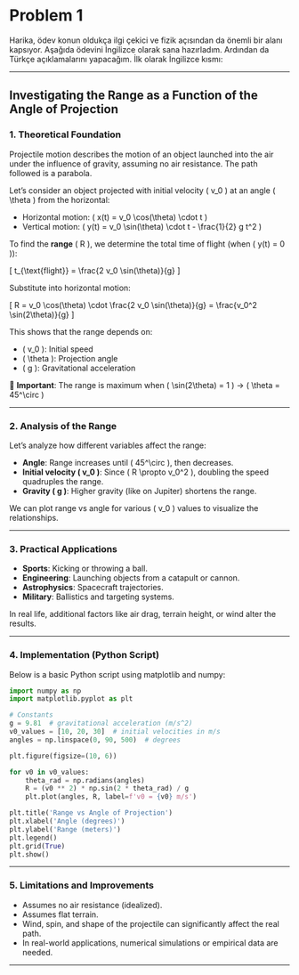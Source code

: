 # Problem 1
Harika, ödev konun oldukça ilgi çekici ve fizik açısından da önemli bir alanı kapsıyor. Aşağıda ödevini İngilizce olarak sana hazırladım. Ardından da Türkçe açıklamalarını yapacağım. İlk olarak İngilizce kısmı:

---

## **Investigating the Range as a Function of the Angle of Projection**

### **1. Theoretical Foundation**

Projectile motion describes the motion of an object launched into the air under the influence of gravity, assuming no air resistance. The path followed is a parabola.

Let’s consider an object projected with initial velocity \( v_0 \) at an angle \( \theta \) from the horizontal:

- Horizontal motion: \( x(t) = v_0 \cos(\theta) \cdot t \)
- Vertical motion: \( y(t) = v_0 \sin(\theta) \cdot t - \frac{1}{2} g t^2 \)

To find the **range** \( R \), we determine the total time of flight (when \( y(t) = 0 \)):

\[
t_{\text{flight}} = \frac{2 v_0 \sin(\theta)}{g}
\]

Substitute into horizontal motion:

\[
R = v_0 \cos(\theta) \cdot \frac{2 v_0 \sin(\theta)}{g} = \frac{v_0^2 \sin(2\theta)}{g}
\]

This shows that the range depends on:
- \( v_0 \): Initial speed
- \( \theta \): Projection angle
- \( g \): Gravitational acceleration

📌 **Important**: The range is maximum when \( \sin(2\theta) = 1 \) → \( \theta = 45^\circ \)

---

### **2. Analysis of the Range**

Let’s analyze how different variables affect the range:

- **Angle**: Range increases until \( 45^\circ \), then decreases.
- **Initial velocity \( v_0 \)**: Since \( R \propto v_0^2 \), doubling the speed quadruples the range.
- **Gravity \( g \)**: Higher gravity (like on Jupiter) shortens the range.

We can plot range vs angle for various \( v_0 \) values to visualize the relationships.

---

### **3. Practical Applications**

- **Sports**: Kicking or throwing a ball.
- **Engineering**: Launching objects from a catapult or cannon.
- **Astrophysics**: Spacecraft trajectories.
- **Military**: Ballistics and targeting systems.

In real life, additional factors like air drag, terrain height, or wind alter the results.

---

### **4. Implementation (Python Script)**

Below is a basic Python script using matplotlib and numpy:

```python
import numpy as np
import matplotlib.pyplot as plt

# Constants
g = 9.81  # gravitational acceleration (m/s^2)
v0_values = [10, 20, 30]  # initial velocities in m/s
angles = np.linspace(0, 90, 500)  # degrees

plt.figure(figsize=(10, 6))

for v0 in v0_values:
    theta_rad = np.radians(angles)
    R = (v0 ** 2) * np.sin(2 * theta_rad) / g
    plt.plot(angles, R, label=f'v0 = {v0} m/s')

plt.title('Range vs Angle of Projection')
plt.xlabel('Angle (degrees)')
plt.ylabel('Range (meters)')
plt.legend()
plt.grid(True)
plt.show()
```

---

### **5. Limitations and Improvements**

- Assumes no air resistance (idealized).
- Assumes flat terrain.
- Wind, spin, and shape of the projectile can significantly affect the real path.
- In real-world applications, numerical simulations or empirical data are needed.

---

